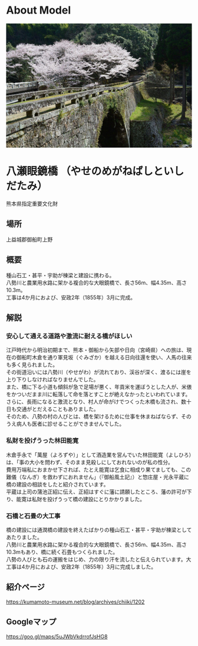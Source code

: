 # About Model
![](img/d1a7970a-6f55-4544-a79f-68aacff018a9_l.jpg) 
# 八瀬眼鏡橋 （やせのめがねばしといしだたみ）
熊本県指定重要文化財
## 場所
上益城郡御船町上野
## 概要
種山石工・甚平・宇助が棟梁と建設に携わる。  
八勢川と農業用水路に架かる複合的な大眼鏡橋で、長さ56m、幅4.35m、高さ10.3m。  
工事は4か月におよび、安政2年（1855年）3月に完成。

## 解説
### 安心して通える道路や激流に耐える橋がほしい

江戸時代から明治初期まで、熊本・御船から矢部や日向（宮崎県）への旅は、現在の御船町木倉を通り軍見坂（ぐみざか）を越える日向往還を使い、人馬の往来も多く見られました。  
その街道沿いには八勢川（やせがわ）が流れており、渓谷が深く、渡るには崖を上り下りしなければなりませんでした。  
また、橋に下る小道も傾斜が急で足場が悪く、年貢米を運ぼうとした人が、米俵をかついだまま川に転落して命を落とすことが絶えなかったといわれています。  
さらに、長雨になると激流となり、村人が命がけでつくった木橋も流され、数十日も交通がとだえることもありました。  
そのため、八勢の村の人びとは、橋を架けるために仕事を休まねばならず、そのうえ病人も医者に診せることができませんでした。

### 私財を投げうった林田能寛

木倉手永で「萬屋（よろずや）」として酒造業を営んでいた林田能寛（よしひろ）は、「事の大小を問わず、そのまま見殺しにしておれないのが私の性分。  
費用万端私におまかせ下されば、たとえ能寛は乞食に相成り果てましても、この難儀（なんぎ）を救わずにおれません」（『御船風土記』）と惣庄屋・光永平蔵に橋の建設の相談をしたと紹介されています。  
平蔵は上司の蒲池正紹に伝え、正紹はすぐに藩に請願したところ、藩の許可が下り、能寛は私財を投げうって橋の建設にとりかかりました。

### 石橋と石畳の大工事

橋の建設には通潤橋の建設を終えたばかりの種山石工・甚平・宇助が棟梁としてあたりました。   
八勢川と農業用水路に架かる複合的な大眼鏡橋で、長さ56m、幅4.35m、高さ10.3mもあり、橋に続く石畳もつくられました。  
八勢の人びとも石の運搬をはじめ、力の限り汗を流したと伝えられています。大工事は4か月におよび、安政2年（1855年）3月に完成しました。



## 紹介ページ
https://kumamoto-museum.net/blog/archives/chiiki/1202
## Googleマップ
https://goo.gl/maps/5uJWbVkdrrofJsHG8